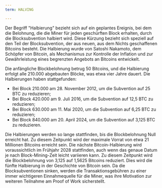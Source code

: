 ```yaml
---
term: HALVING

---
```

Der Begriff "Halbierung" bezieht sich auf ein geplantes Ereignis, bei dem die Belohnung, die die Miner für jeden geschürften Block erhalten, durch die Blocksubvention halbiert wird. Diese Kürzung bezieht sich speziell auf den Teil der Blocksubvention, der aus neuen, aus dem Nichts geschaffenen Bitcoins besteht. Die Halbierung wurde von Satoshi Nakamoto, dem Schöpfer von Bitcoin, als Mechanismus zur Kontrolle der Inflation und zur Gewährleistung eines begrenzten Angebots an Bitcoins entwickelt.

Die anfängliche Blockbelohnung betrug 50 Bitcoins, und die Halbierung erfolgt alle 210.000 abgebauten Blöcke, was etwa vier Jahre dauert. Die Halbierungen haben stattgefunden:


- Bei Block 210.000 am 28. November 2012, um die Subvention auf 25 BTC zu reduzieren;
- Bei Block 420.000 am 9. Juli 2016, um die Subvention auf 12,5 BTC zu reduzieren;
- Bei Block 630.000 am 11. Mai 2020, um die Subvention auf 6,25 BTC zu reduzieren;
- Bei Block 840.000 am 20. April 2024, um die Subvention auf 3,125 BTC zu reduzieren.

Die Halbierungen werden so lange stattfinden, bis die Blockbelohnung Null erreicht hat. Zu diesem Zeitpunkt wird der maximale Vorrat von etwa 21 Millionen Bitcoins erreicht sein. Die nächste Bitcoin-Halbierung wird voraussichtlich im Frühjahr 2028 stattfinden, auch wenn das genaue Datum je nach Block-Mining-Zeit leicht variieren kann. Zu diesem Zeitpunkt wird die Blockbelohnung von 3,125 auf 1,5625 Bitcoins reduziert. Dies wird die fünfte Halbierung in der Geschichte von Bitcoin sein. Da die Blocksubventionen sinken, werden die Transaktionsgebühren zu einer immer wichtigeren Einnahmequelle für die Miner, was ihre Motivation zur weiteren Teilnahme am Proof of Work sicherstellt.